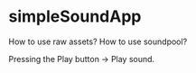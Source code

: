 # simpleSoundApp
How to use raw assets? How to use soundpool?

Pressing the Play button → Play sound.

